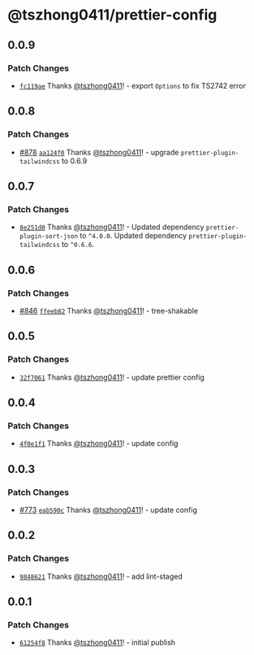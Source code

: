 # @tszhong0411/prettier-config

## 0.0.9

### Patch Changes

- [`fc119ae`](https://github.com/tszhong0411/honghong.me/commit/fc119ae7b1a366478489917ddedea7a3efd792af) Thanks [@tszhong0411](https://github.com/tszhong0411)! - export `Options` to fix TS2742 error

## 0.0.8

### Patch Changes

- [#878](https://github.com/tszhong0411/honghong.me/pull/878) [`aa124f0`](https://github.com/tszhong0411/honghong.me/commit/aa124f0398aff3ac8448864bac25af54d9ccf220) Thanks [@tszhong0411](https://github.com/tszhong0411)! - upgrade `prettier-plugin-tailwindcss` to 0.6.9

## 0.0.7

### Patch Changes

- [`8e251d0`](https://github.com/tszhong0411/honghong.me/commit/8e251d073c19853086759036d41afd92bfe59b83) Thanks [@tszhong0411](https://github.com/tszhong0411)! - Updated dependency `prettier-plugin-sort-json` to `^4.0.0`.
  Updated dependency `prettier-plugin-tailwindcss` to `^0.6.6`.

## 0.0.6

### Patch Changes

- [#846](https://github.com/tszhong0411/honghong.me/pull/846) [`ffeeb82`](https://github.com/tszhong0411/honghong.me/commit/ffeeb82b01e12597980fbb797e5d499591c23cc4) Thanks [@tszhong0411](https://github.com/tszhong0411)! - tree-shakable

## 0.0.5

### Patch Changes

- [`32f7061`](https://github.com/tszhong0411/honghong.me/commit/32f7061859adfb350d578faee083b2a30953da5f) Thanks [@tszhong0411](https://github.com/tszhong0411)! - update prettier config

## 0.0.4

### Patch Changes

- [`4f0e1f1`](https://github.com/tszhong0411/honghong.me/commit/4f0e1f11021036bb7506eba3ed8554df3ef7c7ea) Thanks [@tszhong0411](https://github.com/tszhong0411)! - update config

## 0.0.3

### Patch Changes

- [#773](https://github.com/tszhong0411/honghong.me/pull/773) [`eab590c`](https://github.com/tszhong0411/honghong.me/commit/eab590c9d881b8a9a5ee65e1a213656e413e4114) Thanks [@tszhong0411](https://github.com/tszhong0411)! - update config

## 0.0.2

### Patch Changes

- [`9848621`](https://github.com/tszhong0411/honghong.me/commit/98486214c93881db6c292b424e03a7afa328f5c7) Thanks [@tszhong0411](https://github.com/tszhong0411)! - add lint-staged

## 0.0.1

### Patch Changes

- [`61254f8`](https://github.com/tszhong0411/honghong.me/commit/61254f80abb63f43310cefd5ccc4dcd8eb098875) Thanks [@tszhong0411](https://github.com/tszhong0411)! - initial publish
